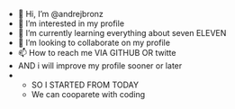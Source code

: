 - 👋 Hi, I’m @andrejbronz
- 👀 I’m interested in my profile 
- 🌱 I’m currently learning everything about seven ELEVEN
- 💞️ I’m looking to collaborate on my profile 
- 📫 How to reach me VIA GITHUB OR twitte
- AND i will improve my profile sooner or later
- - SO I STARTED FROM TODAY
  - We can cooparete with coding

<!---
andrejbronz/andrejbronz is a ✨ special ✨ repository because its `README.md` (this file) appears on your GitHub profile.
You can click the Preview link to take a look at your changes.
--->
